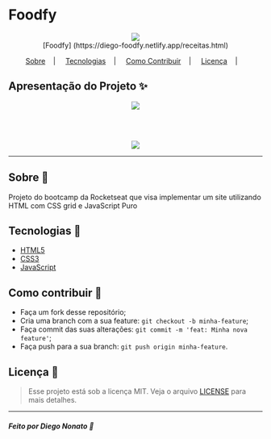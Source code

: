 <h1>Foodfy</h1>

<p align="center">
<image src="https://github.com/nonatodiego/foodfy/blob/master/assets/chef.png"/></br>
[Foodfy] (https://diego-foodfy.netlify.app/receitas.html)

</p>

<p align="center">
<a href="#sobre-memo">Sobre</a>&nbsp;&nbsp;&nbsp; | &nbsp;&nbsp;&nbsp;
<a href="#tecnologias-rocket">Tecnologias</a>&nbsp;&nbsp;&nbsp; | &nbsp;&nbsp;&nbsp;
<a href="#como-contribuir-">Como Contribuir</a>&nbsp;&nbsp;&nbsp; | &nbsp;&nbsp;&nbsp;
<a href="#licença-scroll">Licença</a>&nbsp;&nbsp;&nbsp; | &nbsp;&nbsp;&nbsp;
</p>


## Apresentação do Projeto :sparkles:

<p align="center">
<image src="https://github.com/nonatodiego/foodfy/blob/master/layouts/mockup.png" />
</p>
<br><br>
<p align="center">
<image src="https://github.com/nonatodiego/foodfy/blob/master/layouts/foodfy-demo.gif" />
</p>

---

## Sobre :memo:

Projeto do bootcamp da Rocketseat que visa implementar um site utilizando HTML com CSS grid e JavaScript Puro

## Tecnologias :rocket:

- <a href="#">HTML5</a>
- <a href="#">CSS3</a>
- <a href="#">JavaScript</a>



## Como contribuir 🤔

- Faça um fork desse repositório;
- Cria uma branch com a sua feature: `git checkout -b minha-feature`;
- Faça commit das suas alterações: `git commit -m 'feat: Minha nova feature'`;
- Faça push para a sua branch: `git push origin minha-feature`.

## Licença :scroll:

> Esse projeto está sob a licença MIT. Veja o arquivo [LICENSE](LICENSE) para mais detalhes.

---

##### Feito por Diego Nonato :wave:
